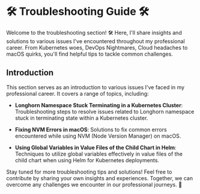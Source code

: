 # :hammer_and_wrench: Troubleshooting Guide :hammer_and_wrench:

Welcome to the troubleshooting section! 🛠️ Here, I'll share insights and solutions to various issues I've encountered throughout my professional career. From Kubernetes woes, DevOps Nightmares, Cloud headaches to macOS quirks, you'll find helpful tips to tackle common challenges.

## Introduction

This section serves as an introduction to various issues I've faced in my professional career. It covers a range of topics, including:

- **Longhorn Namespace Stuck Terminating in a Kubernetes Cluster**: Troubleshooting steps to resolve issues related to Longhorn namespace stuck in terminating state within a Kubernetes cluster.

- **Fixing NVM Errors in macOS**: Solutions to fix common errors encountered while using NVM (Node Version Manager) on macOS.

- **Using Global Variables in Value Files of the Child Chart in Helm**: Techniques to utilize global variables effectively in value files of the child chart when using Helm for Kubernetes deployments.

Stay tuned for more troubleshooting tips and solutions! Feel free to contribute by sharing your own insights and experiences. Together, we can overcome any challenges we encounter in our professional journeys. :rocket:
